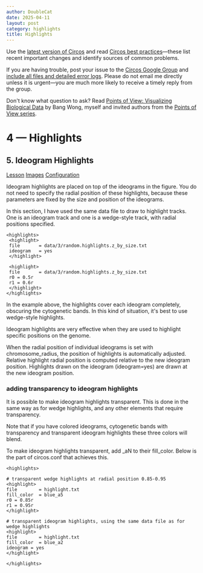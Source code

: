 ```yaml
---
author: DoubleCat
date: 2025-04-11
layout: post
category: highlights
title: Highlights
---
```


Use the [latest version of Circos](/software/download/circos/) and read
[Circos best
practices](/documentation/tutorials/reference/best_practices/)—these list
recent important changes and identify sources of common problems.

If you are having trouble, post your issue to the [Circos Google
Group](https://groups.google.com/group/circos-data-visualization) and [include
all files and detailed error logs](/support/support/). Please do not email me
directly unless it is urgent—you are much more likely to receive a timely
reply from the group.

Don't know what question to ask? Read [Points of View: Visualizing Biological
Data](https://www.nature.com/nmeth/journal/v9/n12/full/nmeth.2258.html) by
Bang Wong, myself and invited authors from the [Points of View
series](https://mk.bcgsc.ca/pointsofview).

# 4 — Highlights

## 5\. Ideogram Highlights

[Lesson](/documentation/tutorials/highlights/ideogram_highlights/lesson)
[Images](/documentation/tutorials/highlights/ideogram_highlights/images)
[Configuration](/documentation/tutorials/highlights/ideogram_highlights/configuration)

Ideogram highlights are placed on top of the ideograms in the figure. You do
not need to specify the radial position of these highlights, because these
parameters are fixed by the size and position of the ideograms.

In this section, I have used the same data file to draw to highlight tracks.
One is an ideogram track and one is a wedge-style track, with radial positions
specified.

    
    
    <highlights>
     <highlight>
     file       = data/3/random.highlights.z_by_size.txt
     ideogram   = yes
     </highlight>
    
     <highlight>
     file       = data/3/random.highlights.z_by_size.txt
     r0 = 0.5r
     r1 = 0.6r
     </highlight>
    </highlights>
    

In the example above, the highlights cover each ideogram completely, obscuring
the cytogenetic bands. In this kind of situation, it's best to use wedge-style
highlights.

Ideogram highlights are very effective when they are used to highlight
specific positions on the genome.

When the radial position of individual ideograms is set with
chromosome_radius, the position of highlights is automatically adjusted.
Relative highlight radial position is computed relative to the new ideogram
position. Highlights drawn on the ideogram (ideogram=yes) are drawn at the new
ideogram position.

### adding transparency to ideogram highlights

It is possible to make ideogram highlights transparent. This is done in the
same way as for wedge highlights, and any other elements that require
transparency.

Note that if you have colored ideograms, cytogenetic bands with transparency
and transparent ideogram highlights these three colors will blend.

To make ideogram highlights transparent, add _aN to their fill_color. Below is
the part of circos.conf that achieves this.

    
    
    <highlights>
    
    # transparent wedge highlights at radial position 0.85-0.95
    <highlight>
    file        = highlight.txt
    fill_color  = blue_a5
    r0 = 0.85r
    r1 = 0.95r
    </highlight>
    
    # transparent ideogram highlights, using the same data file as for wedge highlights
    <highlight>
    file        = highlight.txt
    fill_color  = blue_a2
    ideogram = yes
    </highlight>
    
    </highlights> 
    

